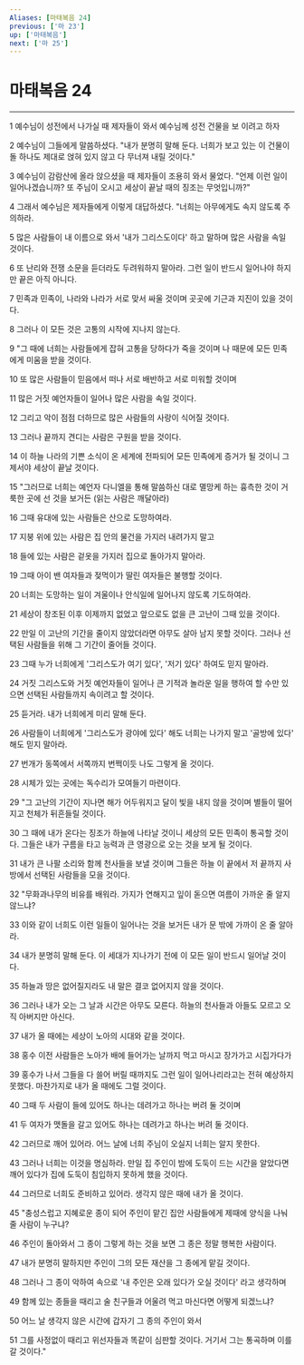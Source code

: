 ```yaml
---
Aliases: [마태복음 24]
previous: ['마 23']
up: ['마태복음']
next: ['마 25']
---
```

# 마태복음 24

***


1 예수님이 성전에서 나가실 때 제자들이 와서 예수님께 성전 건물을 보 이려고 하자 

2 예수님이 그들에게 말씀하셨다. "내가 분명히 말해 둔다. 너희가 보고 있는 이 건물이 돌 하나도 제대로 얹혀 있지 않고 다 무너져 내릴 것이다." 

3 예수님이 감람산에 올라 앉으셨을 때 제자들이 조용히 와서 물었다. "언제 이런 일이 일어나겠습니까? 또 주님이 오시고 세상이 끝날 때의 징조는 무엇입니까?" 

4 그래서 예수님은 제자들에게 이렇게 대답하셨다. "너희는 아무에게도 속지 않도록 주의하라. 

5 많은 사람들이 내 이름으로 와서 '내가 그리스도이다' 하고 말하며 많은 사람을 속일 것이다. 

6 또 난리와 전쟁 소문을 듣더라도 두려워하지 말아라. 그런 일이 반드시 일어나야 하지만 끝은 아직 아니다. 

7 민족과 민족이, 나라와 나라가 서로 맞서 싸울 것이며 곳곳에 기근과 지진이 있을 것이다. 

8 그러나 이 모든 것은 고통의 시작에 지나지 않는다. 

9 "그 때에 너희는 사람들에게 잡혀 고통을 당하다가 죽을 것이며 나 때문에 모든 민족에게 미움을 받을 것이다. 

10 또 많은 사람들이 믿음에서 떠나 서로 배반하고 서로 미워할 것이며 

11 많은 거짓 예언자들이 일어나 많은 사람을 속일 것이다. 

12 그리고 악이 점점 더하므로 많은 사람들의 사랑이 식어질 것이다. 

13 그러나 끝까지 견디는 사람은 구원을 받을 것이다. 

14 이 하늘 나라의 기쁜 소식이 온 세계에 전파되어 모든 민족에게 증거가 될 것이니 그제서야 세상이 끝날 것이다. 

15 "그러므로 너희는 예언자 다니엘을 통해 말씀하신 대로 멸망케 하는 흉측한 것이 거룩한 곳에 선 것을 보거든 (읽는 사람은 깨달아라) 

16 그때 유대에 있는 사람들은 산으로 도망하여라. 

17 지붕 위에 있는 사람은 집 안의 물건을 가지러 내려가지 말고 

18 들에 있는 사람은 겉옷을 가지러 집으로 돌아가지 말아라. 

19 그때 아이 밴 여자들과 젖먹이가 딸린 여자들은 불행할 것이다. 

20 너희는 도망하는 일이 겨울이나 안식일에 일어나지 않도록 기도하여라. 

21 세상이 창조된 이후 이제까지 없었고 앞으로도 없을 큰 고난이 그때 있을 것이다. 

22 만일 이 고난의 기간을 줄이지 않았더라면 아무도 살아 남지 못할 것이다. 그러나 선택된 사람들을 위해 그 기간이 줄어들 것이다. 

23 그때 누가 너희에게 '그리스도가 여기 있다', '저기 있다' 하여도 믿지 말아라. 

24 거짓 그리스도와 거짓 예언자들이 일어나 큰 기적과 놀라운 일을 행하여 할 수만 있으면 선택된 사람들까지 속이려고 할 것이다. 

25 듣거라. 내가 너희에게 미리 말해 둔다. 

26 사람들이 너희에게 '그리스도가 광야에 있다' 해도 너희는 나가지 말고 '골방에 있다' 해도 믿지 말아라. 

27 번개가 동쪽에서 서쪽까지 번쩍이듯 나도 그렇게 올 것이다. 

28 시체가 있는 곳에는 독수리가 모여들기 마련이다. 

29 "그 고난의 기간이 지나면 해가 어두워지고 달이 빛을 내지 않을 것이며 별들이 떨어지고 천체가 뒤흔들릴 것이다. 

30 그 때에 내가 온다는 징조가 하늘에 나타날 것이니 세상의 모든 민족이 통곡할 것이다. 그들은 내가 구름을 타고 능력과 큰 영광으로 오는 것을 보게 될 것이다. 

31 내가 큰 나팔 소리와 함께 천사들을 보낼 것이며 그들은 하늘 이 끝에서 저 끝까지 사방에서 선택된 사람들을 모을 것이다. 

32 "무화과나무의 비유를 배워라. 가지가 연해지고 잎이 돋으면 여름이 가까운 줄 알지 않느냐? 

33 이와 같이 너희도 이런 일들이 일어나는 것을 보거든 내가 문 밖에 가까이 온 줄 알아라. 

34 내가 분명히 말해 둔다. 이 세대가 지나가기 전에 이 모든 일이 반드시 일어날 것이다. 

35 하늘과 땅은 없어질지라도 내 말은 결코 없어지지 않을 것이다. 

36 그러나 내가 오는 그 날과 시간은 아무도 모른다. 하늘의 천사들과 아들도 모르고 오직 아버지만 아신다. 

37 내가 올 때에는 세상이 노아의 시대와 같을 것이다. 

38 홍수 이전 사람들은 노아가 배에 들어가는 날까지 먹고 마시고 장가가고 시집가다가 

39 홍수가 나서 그들을 다 쓸어 버릴 때까지도 그런 일이 일어나리라고는 전혀 예상하지 못했다. 마찬가지로 내가 올 때에도 그럴 것이다. 

40 그때 두 사람이 들에 있어도 하나는 데려가고 하나는 버려 둘 것이며 

41 두 여자가 맷돌을 갈고 있어도 하나는 데려가고 하나는 버려 둘 것이다. 

42 그러므로 깨어 있어라. 어느 날에 너희 주님이 오실지 너희는 알지 못한다. 

43 그러나 너희는 이것을 명심하라. 만일 집 주인이 밤에 도둑이 드는 시간을 알았다면 깨어 있다가 집에 도둑이 침입하지 못하게 했을 것이다. 

44 그러므로 너희도 준비하고 있어라. 생각지 않은 때에 내가 올 것이다. 

45 "충성스럽고 지혜로운 종이 되어 주인이 맡긴 집안 사람들에게 제때에 양식을 나눠 줄 사람이 누구냐? 

46 주인이 돌아와서 그 종이 그렇게 하는 것을 보면 그 종은 정말 행복한 사람이다. 

47 내가 분명히 말하지만 주인이 그의 모든 재산을 그 종에게 맡길 것이다. 

48 그러나 그 종이 악하여 속으로 '내 주인은 오래 있다가 오실 것이다' 라고 생각하며 

49 함께 있는 종들을 때리고 술 친구들과 어울려 먹고 마신다면 어떻게 되겠느냐? 

50 어느 날 생각지 않은 시간에 갑자기 그 종의 주인이 와서 

51 그를 사정없이 때리고 위선자들과 똑같이 심판할 것이다. 거기서 그는 통곡하며 이를 갈 것이다."
